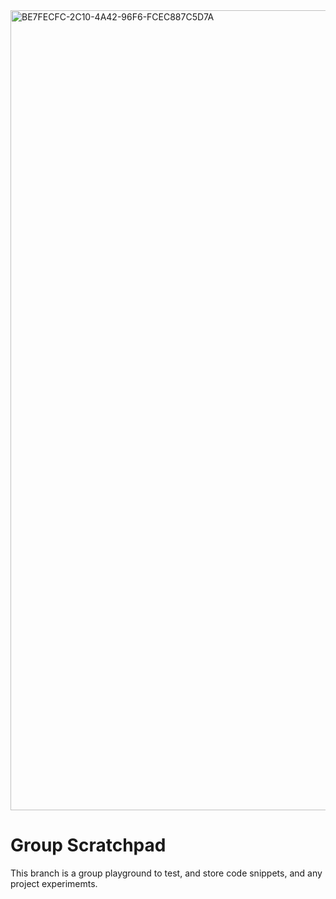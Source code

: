 <img width="1280" alt="BE7FECFC-2C10-4A42-96F6-FCEC887C5D7A" src="https://github.com/manningstinson/holbertonschool-printf/assets/104523090/99d7f213-022d-41f6-b010-9455a38e9aea">

# Group Scratchpad
This branch is a group playground to test, and store code snippets, and any project experimemts. 
